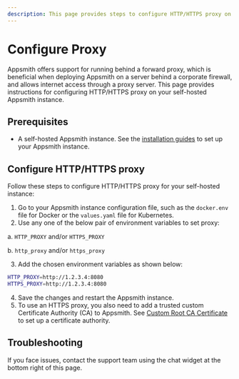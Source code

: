 ```yaml
---
description: This page provides steps to configure HTTP/HTTPS proxy on your self-hosted instance.
---
```


# Configure Proxy

Appsmith offers support for running behind a forward proxy, which is beneficial when deploying Appsmith on a server behind a corporate firewall, and allows internet access through a proxy server. This page provides instructions for configuring HTTP/HTTPS proxy on your self-hosted Appsmith instance.

## Prerequisites

- A self-hosted Appsmith instance. See the [installation guides](/getting-started/setup/installation-guides) to set up your Appsmith instance.

## Configure HTTP/HTTPS proxy

Follow these steps to configure HTTP/HTTPS proxy for your self-hosted instance:

1. Go to your Appsmith instance configuration file, such as the `docker.env` file for Docker or the `values.yaml` file for Kubernetes.
2. Use any one of the below pair of environment variables to set proxy:

 a. `HTTP_PROXY` and/or `HTTPS_PROXY` 

 b. `http_proxy` and/or `https_proxy`

3. Add the chosen environment variables as shown below:
 ```bash
 HTTP_PROXY=http://1.2.3.4:8080
 HTTPS_PROXY=http://1.2.3.4:8080
 ```
4. Save the changes and restart the Appsmith instance.
5. To use an HTTPS proxy, you also need to add a trusted custom Certificate Authority (CA) to Appsmith. See [Custom Root CA Certificate](/getting-started/setup/instance-configuration/custom-domain/custom-ca-root-certificate) to set up a certificate authority.

## Troubleshooting

If you face issues, contact the support team using the chat widget at the bottom right of this page.
